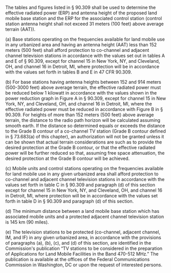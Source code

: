 The tables and figures listed in § 90.309 shall be used to determine the effective radiated power (ERP) and antenna height of the proposed land mobile base station and the ERP for the associated control station (control station antenna height shall not exceed 31 meters (100 feet) above average terrain (AAT)).

(a) Base stations operating on the frequencies available for land mobile use in any urbanized area and having an antenna height (AAT) less than 152 meters (500 feet) shall afford protection to co-channel and adjacent channel television stations in accordance with the values set out in tables A and E of § 90.309, except for channel 15 in New York, NY, and Cleveland, OH, and channel 16 in Detroit, MI, where protection will be in accordance with the values set forth in tables B and E in 47 CFR 90.309.

(b) For base stations having antenna heights between 152 and 914 meters (500-3000 feet) above average terrain, the effective radiated power must be reduced below 1 kilowatt in accordance with the values shown in the power reduction graph in Figure A in § 90.309, except for channel 15 in New York, NY, and Cleveland, OH, and channel 16 in Detroit, MI, where the effective radiated power must be reduced in accordance with Figure B in § 90.309. For heights of more than 152 meters (500 feet) above average terrain, the distance to the radio path horizon will be calculated assuming smooth earth. If the distance so determined equals or exceeds the distance to the Grade B contour of a co-channel TV station (Grade B contour defined in § 73.683(a) of this chapter), an authorization will not be granted unless it can be shown that actual terrain considerations are such as to provide the desired protection at the Grade B contour, or that the effective radiated power will be further reduced so that, assuming free space attenuation, the desired protection at the Grade B contour will be achieved.

(c) Mobile units and control stations operating on the frequencies available for land mobile use in any given urbanized area shall afford protection to co-channel and adjacent channel television stations in accordance with the values set forth in table C in § 90.309 and paragraph (d) of this section except for channel 15 in New York, NY, and Cleveland, OH, and channel 16 in Detroit, MI, where protection will be in accordance with the values set forth in table D in § 90.309 and paragraph (d) of this section.

(d) The minimum distance between a land mobile base station which has associated mobile units and a protected adjacent channel television station is 145 km (90 miles).

(e) The television stations to be protected (co-channel, adjacent channel, IM, and IF) in any given urbanized area, in accordance with the provisions of paragraphs (a), (b), (c), and (d) of this section, are identified in the Commission's publication “TV stations to be considered in the preparation of Applications for Land Mobile Facilities in the Band 470-512 MHz.” The publication is available at the offices of the Federal Communications Commission in Washington, DC or upon the request of interested persons.

